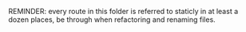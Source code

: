 REMINDER: every route in this folder is referred to staticly in at least a dozen places, be through when refactoring and renaming files.
